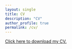 ```yaml
---
layout: single
title: CV
description: "CV"
author_profile: true
permalink: /cv/
---
```

[Click here to download my CV.](/assets/files/CV.pdf)
